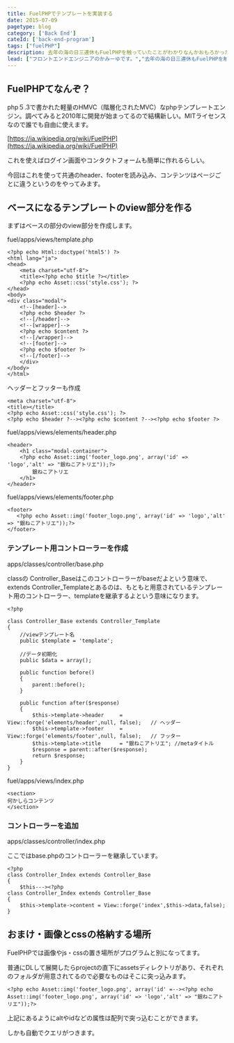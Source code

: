 ```yaml
---
title: FuelPHPでテンプレートを実装する
date: 2015-07-09
pagetype: blog
category: ['Back End']
cateId: ['back-end-program']
tags: ["fuelPHP"]
description: 去年の海の日三連休もFuelPHPを触っていたことがわかりなんかおもろかったです。とりあえず、FuelPHPでテンプレートを作ったのでまとめます。
lead: ["フロントエンドエンジニアのかみーゆです。","去年の海の日三連休もFuelPHPを触っていたことがわかりなんかおもろかったです。","とりあえず、FuelPHPでテンプレートを作ったのでまとめます。"]
---
```

## FuelPHPてなんぞ？
php５.3で書かれた軽量のHMVC（階層化されたMVC）なphpテンプレートエンジン。調べてみると2010年に開発が始まってるので結構新しい。MITライセンスなので誰でも自由に使えます。

[https://ja.wikipedia.org/wiki/FuelPHP](https://ja.wikipedia.org/wiki/FuelPHP)

これを使えばログイン画面やコンタクトフォームも簡単に作れるらしい。

今回はこれを使って共通のheader、footerを読み込み、コンテンツはページごとに違うというのをやってみます。
## ベースになるテンプレートのview部分を作る
まずはベースの部分のview部分を作成します。

fuel/apps/views/template.php
```
<?php echo Html::doctype('html5') ?>
<html lang="ja">
<head>
    <meta charset="utf-8">
    <title><?php echo $title ?></title>
    <?php echo Asset::css('style.css'); ?>
</head>
<body>
<div class="modal">
    <!--[header]-->
    <?php echo $header ?>
    <!--[/header]-->
    <!--[wrapper]-->
    <?php echo $content ?>
    <!--[/wrapper]-->
    <!--[footer]-->
    <?php echo $footer ?>
    <!--[/footer]-->
    </div>
</body>
</html>
```
ヘッダーとフッターも作成
```
<meta charset="utf-8">
<title></title>
<?php echo Asset::css('style.css'); ?>
<?php echo $header ?--><?php echo $content ?--><?php echo $footer ?>
```
fuel/apps/views/elements/header.php
```
<header>
    <h1 class="modal-container">
    <?php echo Asset::img('footer_logo.png', array('id' => 'logo','alt' => "銀ねこアトリエ"));?>
        銀ねこアトリエ
    </h1>
</header>
```
fuel/apps/views/elements/footer.php
```
<footer>
   <?php echo Asset::img('footer_logo.png', array('id' => 'logo','alt' => "銀ねこアトリエ"));?>
</footer>
```
### テンプレート用コントローラーを作成
apps/classes/controller/base.php

classの Controller_Baseはこのコントローラーがbaseだよという意味で、extends Controller_Templateとあるのは、もともと用意されているテンプレート用のコントローラー、templateを継承するよという意味になります。
```
<?php

class Controller_Base extends Controller_Template
{
    //viewテンプレート名
    public $template = 'template';

    //データ初期化
    public $data = array();

    public function before()
    {
        parent::before();
    }

    public function after($response)
    {
        $this->template->header     = View::forge('elements/header',null, false);   // ヘッダー
        $this->template->footer     = View::forge('elements/footer',null, false);   // フッター
        $this->template->title      = "銀ねこアトリエ"; //metaタイトル
        $response = parent::after($response);
        return $response;
    }
}
```
fuel/apps/views/index.php
```
<section>
何かしらコンテンツ
</section>
```
### コントローラーを追加
apps/classes/controller/index.php

ここではbase.phpのコントローラーを継承しています。
```
<?php
class Controller_Index extends Controller_Base
{
    $this---><?php
class Controller_Index extends Controller_Base
{
    $this->template->content = View::forge('index',$this->data,false);
}
```
## おまけ・画像とcssの格納する場所
FuelPHPでは画像やjs・cssの置き場所がプログラムと別になってます。

普通にDLして展開したらprojectの直下にassetsディレクトリがあり、それぞれのフォルダが用意されてるので必要なものはそこに突っ込みます。
```
<?php echo Asset::img('footer_logo.png', array('id' =--><?php echo Asset::img('footer_logo.png', array('id' => 'logo','alt' => "銀ねこアトリエ"));?>
```
上記にあるようにaltやidなどの属性は配列で突っ込むことができます。

しかも自動でクエリがつきます。
